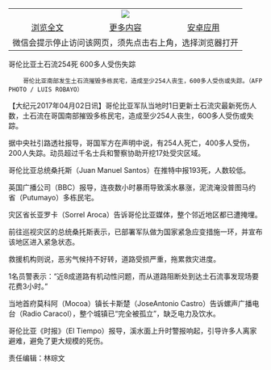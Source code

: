 

<table>
  <tr>
    <td align="center" colspan="3">
      <a href="https://github.com/ogate/ogate/blob/master/README.md"><img src="https://cloud.githubusercontent.com/assets/11880933/13434984/f430fae2-e012-11e5-814f-c2df1e82b247.jpg"/></a>
    </td>
  </tr>
  <tr>
    <td align="center">
      <a href="https://s3.ap-south-1.amazonaws.com/ogatem/oGate.htm?c815763&from=oNote">浏览全文</a>
    </td>
    <td align="center">
      <a href="https://s3.ap-south-1.amazonaws.com/ogatem/oGate.htm?from=oNote">更多内容</a>
    </td>
    <td align="center">
      <a href="https://raw.githubusercontent.com/ogate/up/master/ogate.apk">安卓应用</a>
    </td>
  </tr>
  <tr>
    <td align="center" colspan="3">
      微信会提示停止访问该网页，须先点击右上角，选择浏览器打开
    </td>
  </tr>
</table>    



哥伦比亚土石流254死 600多人受伤失踪






        哥伦比亚南部发生土石流摧毁多栋民宅，造成至少254人丧生，600多人受伤或失踪。（AFP PHOTO / LUIS ROBAYO）




【大纪元2017年04月02日讯】哥伦比亚军队当地时1日更新土石流灾最新死伤人数，土石流在哥国南部摧毁多栋民宅，造成至少254人丧生，600多人受伤或失踪。


据中央社引路透社报导，哥国军方在声明中说，有254人死亡，400多人受伤，200人失踪。动员超过千名士兵和警察协助开挖17处受灾区域。


哥伦比亚总统桑托斯（Juan Manuel Santos）在推特中报193死，人数较低。


英国广播公司（BBC）报导，连夜数小时暴雨导致溪水暴涨，泥流淹没普图马约省（Putumayo）多栋民宅。


灾区省长亚罗卡（Sorrel Aroca）告诉哥伦比亚媒体，整个邻近地区都已遭掩埋。


前往巡视灾区的总统桑托斯表示，已部署军队做为国家紧急应变措施一环，并宣布该地区进入紧急状态。


救援机构则说，恶劣气候持不好转，道路受损严重，拖累救灾进度。


1名员警表示：“近8成道路有机动性问题，而从道路阻断处到达土石流事发现场要花费3小时。”


当地首府莫科阿（Mocoa）镇长卡斯楚（JoseAntonio Castro）告诉螺声广播电台（Radio Caracol），整个城镇已“完全被孤立”，缺乏电力及饮水。


哥伦比亚《时报》（El Tiempo）报导，溪水面上升时警报响起，引导许多人离家避难，避免了更大规模的死伤。


责任编辑：林琮文



